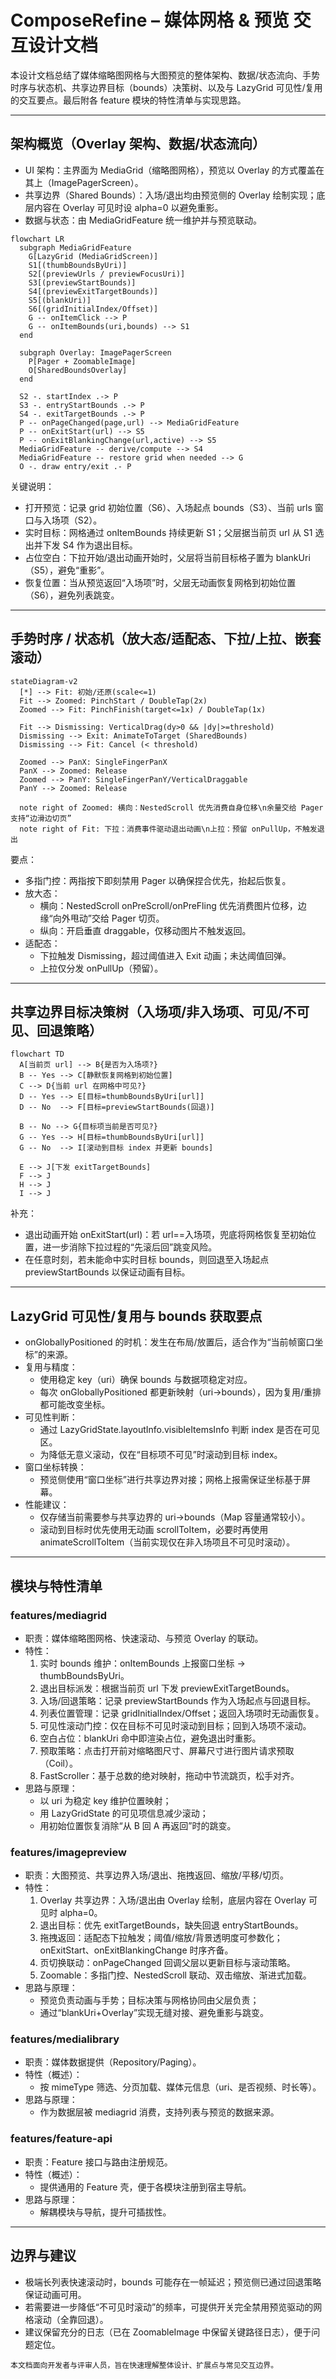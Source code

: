 # ComposeRefine – 媒体网格 & 预览 交互设计文档

本设计文档总结了媒体缩略图网格与大图预览的整体架构、数据/状态流向、手势时序与状态机、共享边界目标（bounds）决策树、以及与 LazyGrid 可见性/复用的交互要点。最后附各 feature 模块的特性清单与实现思路。

---

## 架构概览（Overlay 架构、数据/状态流向）

- UI 架构：主界面为 MediaGrid（缩略图网格），预览以 Overlay 的方式覆盖在其上（ImagePagerScreen）。
- 共享边界（Shared Bounds）：入场/退出均由预览侧的 Overlay 绘制实现；底层内容在 Overlay 可见时设 alpha=0 以避免重影。
- 数据与状态：由 MediaGridFeature 统一维护并与预览联动。

```mermaid
flowchart LR
  subgraph MediaGridFeature
    G[LazyGrid (MediaGridScreen)]
    S1[(thumbBoundsByUri)]
    S2[(previewUrls / previewFocusUri)]
    S3[(previewStartBounds)]
    S4[(previewExitTargetBounds)]
    S5[(blankUri)]
    S6[(gridInitialIndex/Offset)]
    G -- onItemClick --> P
    G -- onItemBounds(uri,bounds) --> S1
  end

  subgraph Overlay: ImagePagerScreen
    P[Pager + ZoomableImage]
    O[SharedBoundsOverlay]
  end

  S2 -. startIndex .-> P
  S3 -. entryStartBounds .-> P
  S4 -. exitTargetBounds .-> P
  P -- onPageChanged(page,url) --> MediaGridFeature
  P -- onExitStart(url) --> S5
  P -- onExitBlankingChange(url,active) --> S5
  MediaGridFeature -- derive/compute --> S4
  MediaGridFeature -- restore grid when needed --> G
  O -. draw entry/exit .- P
```

关键说明：
- 打开预览：记录 grid 初始位置（S6）、入场起点 bounds（S3）、当前 urls 窗口与入场项（S2）。
- 实时目标：网格通过 onItemBounds 持续更新 S1；父层据当前页 url 从 S1 选出并下发 S4 作为退出目标。
- 占位空白：下拉开始/退出动画开始时，父层将当前目标格子置为 blankUri（S5），避免“重影”。
- 恢复位置：当从预览返回“入场项”时，父层无动画恢复网格到初始位置（S6），避免列表跳变。

---

## 手势时序 / 状态机（放大态/适配态、下拉/上拉、嵌套滚动）

```mermaid
stateDiagram-v2
  [*] --> Fit: 初始/还原(scale<=1)
  Fit --> Zoomed: PinchStart / DoubleTap(2x)
  Zoomed --> Fit: PinchFinish(target<=1x) / DoubleTap(1x)

  Fit --> Dismissing: VerticalDrag(dy>0 && |dy|>=threshold)
  Dismissing --> Exit: AnimateToTarget (SharedBounds)
  Dismissing --> Fit: Cancel (< threshold)

  Zoomed --> PanX: SingleFingerPanX
  PanX --> Zoomed: Release
  Zoomed --> PanY: SingleFingerPanY/VerticalDraggable
  PanY --> Zoomed: Release

  note right of Zoomed: 横向：NestedScroll 优先消费自身位移\n余量交给 Pager 支持“边滑边切页”
  note right of Fit: 下拉：消费事件驱动退出动画\n上拉：预留 onPullUp，不触发退出
```

要点：
- 多指门控：两指按下即刻禁用 Pager 以确保捏合优先，抬起后恢复。
- 放大态：
  - 横向：NestedScroll onPreScroll/onPreFling 优先消费图片位移，边缘“向外甩动”交给 Pager 切页。
  - 纵向：开启垂直 draggable，仅移动图片不触发返回。
- 适配态：
  - 下拉触发 Dismissing，超过阈值进入 Exit 动画；未达阈值回弹。
  - 上拉仅分发 onPullUp（预留）。

---

## 共享边界目标决策树（入场项/非入场项、可见/不可见、回退策略）

```mermaid
flowchart TD
  A[当前页 url] --> B{是否为入场项?}
  B -- Yes --> C[静默恢复网格到初始位置]
  C --> D{当前 url 在网格中可见?}
  D -- Yes --> E[目标=thumbBoundsByUri[url]]
  D -- No  --> F[目标=previewStartBounds(回退)]

  B -- No --> G{目标项当前是否可见?}
  G -- Yes --> H[目标=thumbBoundsByUri[url]]
  G -- No  --> I[滚动到目标 index 并更新 bounds]

  E --> J[下发 exitTargetBounds]
  F --> J
  H --> J
  I --> J
```

补充：
- 退出动画开始 onExitStart(url)：若 url==入场项，兜底将网格恢复至初始位置，进一步消除下拉过程的“先滚后回”跳变风险。
- 在任意时刻，若未能命中实时目标 bounds，则回退至入场起点 previewStartBounds 以保证动画有目标。

---

## LazyGrid 可见性/复用与 bounds 获取要点

- onGloballyPositioned 的时机：发生在布局/放置后，适合作为“当前帧窗口坐标”的来源。
- 复用与精度：
  - 使用稳定 key（uri）确保 bounds 与数据项稳定对应。
  - 每次 onGloballyPositioned 都更新映射（uri->bounds），因为复用/重排都可能改变坐标。
- 可见性判断：
  - 通过 LazyGridState.layoutInfo.visibleItemsInfo 判断 index 是否在可见区。
  - 为降低无意义滚动，仅在“目标项不可见”时滚动到目标 index。
- 窗口坐标转换：
  - 预览侧使用“窗口坐标”进行共享边界对接；网格上报需保证坐标基于屏幕。
- 性能建议：
  - 仅存储当前需要参与共享边界的 uri->bounds（Map 容量通常较小）。
  - 滚动到目标时优先使用无动画 scrollToItem，必要时再使用 animateScrollToItem（当前实现仅在非入场项且不可见时滚动）。

---

## 模块与特性清单

### features/mediagrid
- 职责：媒体缩略图网格、快速滚动、与预览 Overlay 的联动。
- 特性：
  1) 实时 bounds 维护：onItemBounds 上报窗口坐标 → thumbBoundsByUri。
  2) 退出目标派发：根据当前页 url 下发 previewExitTargetBounds。
  3) 入场/回退策略：记录 previewStartBounds 作为入场起点与回退目标。
  4) 列表位置管理：记录 gridInitialIndex/Offset；返回入场项时无动画恢复。
  5) 可见性滚动门控：仅在目标不可见时滚动到目标；回到入场项不滚动。
  6) 空白占位：blankUri 命中即渲染占位，避免退出时重影。
  7) 预取策略：点击打开前对缩略图尺寸、屏幕尺寸进行图片请求预取（Coil）。
  8) FastScroller：基于总数的绝对映射，拖动中节流跳页，松手对齐。
- 思路与原理：
  - 以 uri 为稳定 key 维护位置映射；
  - 用 LazyGridState 的可见项信息减少滚动；
  - 用初始位置恢复消除“从 B 回 A 再返回”时的跳变。

### features/imagepreview
- 职责：大图预览、共享边界入场/退出、拖拽返回、缩放/平移/切页。
- 特性：
  1) Overlay 共享边界：入场/退出由 Overlay 绘制，底层内容在 Overlay 可见时 alpha=0。
  2) 退出目标：优先 exitTargetBounds，缺失回退 entryStartBounds。
  3) 拖拽返回：适配态下拉触发；阈值/缩放/背景透明度可参数化；onExitStart、onExitBlankingChange 时序齐备。
  4) 页切换联动：onPageChanged 回调父层以更新目标与滚动策略。
  5) Zoomable：多指门控、NestedScroll 联动、双击缩放、渐进式加载。
- 思路与原理：
  - 预览负责动画与手势；目标决策与网格协同由父层负责；
  - 通过“blankUri+Overlay”实现无缝对接、避免重影与跳变。

### features/medialibrary
- 职责：媒体数据提供（Repository/Paging）。
- 特性（概述）：
  - 按 mimeType 筛选、分页加载、媒体元信息（uri、是否视频、时长等）。
- 思路与原理：
  - 作为数据层被 mediagrid 消费，支持列表与预览的数据来源。

### features/feature-api
- 职责：Feature 接口与路由注册规范。
- 特性（概述）：
  - 提供通用的 Feature 壳，便于各模块注册到宿主导航。
- 思路与原理：
  - 解耦模块与导航，提升可插拔性。

---

## 边界与建议
- 极端长列表快速滚动时，bounds 可能存在一帧延迟；预览侧已通过回退策略保证动画可用。
- 若需要进一步降低“不可见时滚动”的频率，可提供开关完全禁用预览驱动的网格滚动（全靠回退）。
- 建议保留充分的日志（已在 ZoomableImage 中保留关键路径日志），便于问题定位。

```
本文档面向开发者与评审人员，旨在快速理解整体设计、扩展点与常见交互边界。
```


